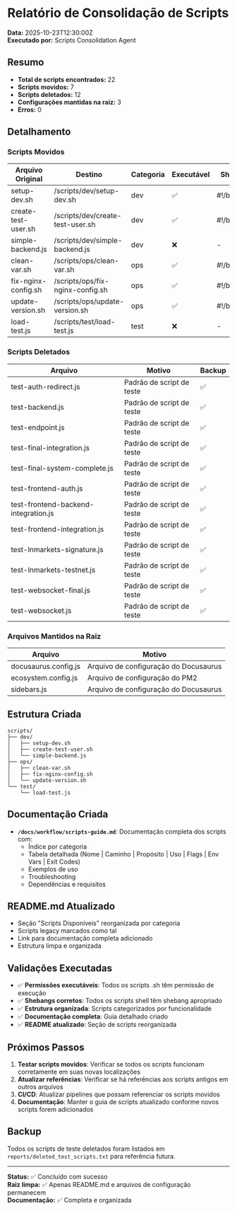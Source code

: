 # Relatório de Consolidação de Scripts

**Data:** 2025-10-23T12:30:00Z  
**Executado por:** Scripts Consolidation Agent

## Resumo

- **Total de scripts encontrados:** 22
- **Scripts movidos:** 7
- **Scripts deletados:** 12
- **Configurações mantidas na raiz:** 3
- **Erros:** 0

## Detalhamento

### Scripts Movidos

| Arquivo Original | Destino | Categoria | Executável | Shebang |
|---|---|---|---|---|
| setup-dev.sh | /scripts/dev/setup-dev.sh | dev | ✅ | #!/bin/bash |
| create-test-user.sh | /scripts/dev/create-test-user.sh | dev | ✅ | #!/bin/bash |
| simple-backend.js | /scripts/dev/simple-backend.js | dev | ❌ | - |
| clean-var.sh | /scripts/ops/clean-var.sh | ops | ✅ | #!/bin/bash |
| fix-nginx-config.sh | /scripts/ops/fix-nginx-config.sh | ops | ✅ | #!/bin/bash |
| update-version.sh | /scripts/ops/update-version.sh | ops | ✅ | #!/bin/bash |
| load-test.js | /scripts/test/load-test.js | test | ❌ | - |

### Scripts Deletados

| Arquivo | Motivo | Backup |
|---|---|---|
| test-auth-redirect.js | Padrão de script de teste | ✅ |
| test-backend.js | Padrão de script de teste | ✅ |
| test-endpoint.js | Padrão de script de teste | ✅ |
| test-final-integration.js | Padrão de script de teste | ✅ |
| test-final-system-complete.js | Padrão de script de teste | ✅ |
| test-frontend-auth.js | Padrão de script de teste | ✅ |
| test-frontend-backend-integration.js | Padrão de script de teste | ✅ |
| test-frontend-integration.js | Padrão de script de teste | ✅ |
| test-lnmarkets-signature.js | Padrão de script de teste | ✅ |
| test-lnmarkets-testnet.js | Padrão de script de teste | ✅ |
| test-websocket-final.js | Padrão de script de teste | ✅ |
| test-websocket.js | Padrão de script de teste | ✅ |

### Arquivos Mantidos na Raiz

| Arquivo | Motivo |
|---|---|
| docusaurus.config.js | Arquivo de configuração do Docusaurus |
| ecosystem.config.js | Arquivo de configuração do PM2 |
| sidebars.js | Arquivo de configuração do Docusaurus |

## Estrutura Criada

```
scripts/
├── dev/
│   ├── setup-dev.sh
│   ├── create-test-user.sh
│   └── simple-backend.js
├── ops/
│   ├── clean-var.sh
│   ├── fix-nginx-config.sh
│   └── update-version.sh
└── test/
    └── load-test.js
```

## Documentação Criada

- **`/docs/workflow/scripts-guide.md`**: Documentação completa dos scripts com:
  - Índice por categoria
  - Tabela detalhada (Nome | Caminho | Propósito | Uso | Flags | Env Vars | Exit Codes)
  - Exemplos de uso
  - Troubleshooting
  - Dependências e requisitos

## README.md Atualizado

- Seção "Scripts Disponíveis" reorganizada por categoria
- Scripts legacy marcados como tal
- Link para documentação completa adicionado
- Estrutura limpa e organizada

## Validações Executadas

- ✅ **Permissões executáveis**: Todos os scripts .sh têm permissão de execução
- ✅ **Shebangs corretos**: Todos os scripts shell têm shebang apropriado
- ✅ **Estrutura organizada**: Scripts categorizados por funcionalidade
- ✅ **Documentação completa**: Guia detalhado criado
- ✅ **README atualizado**: Seção de scripts reorganizada

## Próximos Passos

1. **Testar scripts movidos**: Verificar se todos os scripts funcionam corretamente em suas novas localizações
2. **Atualizar referências**: Verificar se há referências aos scripts antigos em outros arquivos
3. **CI/CD**: Atualizar pipelines que possam referenciar os scripts movidos
4. **Documentação**: Manter o guia de scripts atualizado conforme novos scripts forem adicionados

## Backup

Todos os scripts de teste deletados foram listados em `reports/deleted_test_scripts.txt` para referência futura.

---

**Status:** ✅ Concluído com sucesso  
**Raiz limpa:** ✅ Apenas README.md e arquivos de configuração permanecem  
**Documentação:** ✅ Completa e organizada
